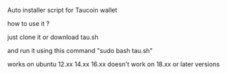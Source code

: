 Auto installer script for Taucoin wallet 
 
how to use it ?

just clone it or download tau.sh 

and run it using this command "sudo bash tau.sh"

works on ubuntu 12.xx 14.xx 16.xx
doesn't work on 18.xx or later versions
